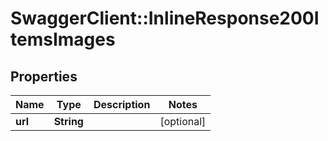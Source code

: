 # SwaggerClient::InlineResponse200ItemsImages

## Properties
Name | Type | Description | Notes
------------ | ------------- | ------------- | -------------
**url** | **String** |  | [optional] 



